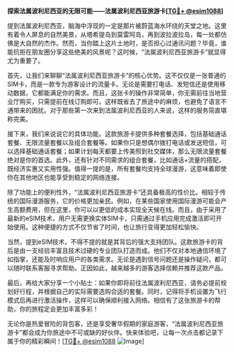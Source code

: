 **探索法属波利尼西亚的无限可能——法属波利尼西亚旅游卡[[TG💪+ @esim1088](https://t.me/s/esim1088)]**

提到法属波利尼西亚，脑海中浮现的一定是那片被蔚蓝海水环绕的天堂之地。这里有着令人屏息的自然美景，从塔希提岛到莫雷阿岛，再到波拉波拉岛，每一处都仿佛是大自然的杰作。然而，当你踏上这片土地时，是否担心过通讯问题？毕竟，谁能抗拒在朋友圈分享这些绝美的风景呢？这时候，“法属波利尼西亚旅游卡”就显得尤为重要了。

首先，让我们来聊聊“法属波利尼西亚旅游卡”的核心优势。这不仅仅是一张普通的SIM卡，而是一款专为游客设计的流量卡。无论是需要打电话、发短信还是使用移动数据，它都能满足你的需求。而且，这张卡的操作非常简单，你无需前往当地营业厅购买，只需提前在线订购即可。这样既省去了旅途中的麻烦，也避免了语言不通带来的困扰。对于那些第一次来到法属波利尼西亚的人来说，这样的服务简直堪称完美。

接下来，我们来说说它的具体功能。这款旅游卡提供多种套餐选择，包括基础通话套餐、无限流量套餐以及组合套餐等。如果你只是想偶尔拨打电话或发送短信，可以选择基础通话套餐；如果计划每天都要上传美照到社交媒体，那么无限流量套餐绝对是你的首选。此外，还有针对不同需求的组合套餐，比如通话+流量的搭配，既经济实惠又实用性强。值得一提的是，所有套餐均支持全球漫游，这意味着即使你在其他地区也能享受到稳定的网络连接。

除了功能上的便利性外，“法属波利尼西亚旅游卡”还具备极高的性价比。相较于传统的国际漫游服务，它的价格更加亲民。例如，在某些国家使用国际漫游可能会产生高额费用，但在这里，你可以以更低的成本实现全天候在线。而且，由于采用了最新的eSIM技术，用户无需更换实体SIM卡，只需通过手机应用完成激活即可开始使用。这种便捷的方式不仅节省了时间，也让旅行变得更加轻松愉快。

当然，提到eSIM技术，不得不提的就是其背后的强大支持团队。这款旅游卡的背后是由一支经验丰富且技术过硬的专业团队打造而成。他们不仅对本地通信环境了如指掌，还能及时响应用户的各类需求。无论是遇到信号问题还是操作疑问，都可以随时联系客服寻求帮助。正因如此，越来越多的游客选择信赖并推荐这款产品。

最后，再给大家分享一个小贴士：如果你即将前往法属波利尼西亚，请务必提前规划好行程，并根据自己的实际需要选购合适的套餐。同时，记得将手机设置为飞行模式后再进行激活操作，这样可以确保顺利接入网络。相信有了这张旅游卡的帮助，你的旅程定会更加丰富多彩！

无论你是热爱冒险的背包客，还是享受奢华假期的家庭游客，“法属波利尼西亚旅游卡”都会成为你旅途中不可或缺的好伙伴。快来体验吧，让每一次点击都记录下属于你的精彩瞬间！[[TG💪+ @esim1088](https://t.me/s/esim1088) ![Image](https://i.postimg.cc/4NQfJmqS/Snipaste-2025-05-13-00-14-12.png)]